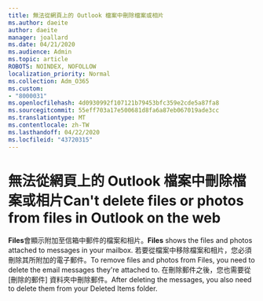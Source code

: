 ```yaml
---
title: 無法從網頁上的 Outlook 檔案中刪除檔案或相片
ms.author: daeite
author: daeite
manager: joallard
ms.date: 04/21/2020
ms.audience: Admin
ms.topic: article
ROBOTS: NOINDEX, NOFOLLOW
localization_priority: Normal
ms.collection: Adm_O365
ms.custom:
- "8000031"
ms.openlocfilehash: 4d0930992f107121b79453bfc359e2cde5a87fa8
ms.sourcegitcommit: 55eff703a17e500681d8fa6a87eb067019ade3cc
ms.translationtype: MT
ms.contentlocale: zh-TW
ms.lasthandoff: 04/22/2020
ms.locfileid: "43720315"
---
```

# <a name="cant-delete-files-or-photos-from-files-in-outlook-on-the-web"></a><span data-ttu-id="3b1a6-102">無法從網頁上的 Outlook 檔案中刪除檔案或相片</span><span class="sxs-lookup"><span data-stu-id="3b1a6-102">Can't delete files or photos from files in Outlook on the web</span></span>

<span data-ttu-id="3b1a6-103">**Files**會顯示附加至信箱中郵件的檔案和相片。</span><span class="sxs-lookup"><span data-stu-id="3b1a6-103">**Files** shows the files and photos attached to messages in your mailbox.</span></span> <span data-ttu-id="3b1a6-104">若要從檔案中移除檔案和相片，您必須刪除其所附加的電子郵件。</span><span class="sxs-lookup"><span data-stu-id="3b1a6-104">To remove files and photos from Files, you need to delete the email messages they're attached to.</span></span> <span data-ttu-id="3b1a6-105">在刪除郵件之後，您也需要從 [刪除的郵件] 資料夾中刪除郵件。</span><span class="sxs-lookup"><span data-stu-id="3b1a6-105">After deleting the messages, you also need to delete them from your Deleted Items folder.</span></span>